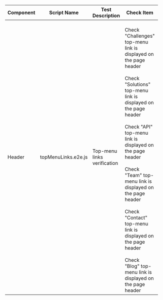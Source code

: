 |Component|Script Name|Test Description|Check Item|Status|Created by|
|------------|---------------------------------------|-----------------------------------------------------------|---------------------------------------------------------------------------------------------------------------------------------------------------------------------------------------------------------------------------------------------------------------------|----------------|------------|
|Header|topMenuLinks.e2e.js|Top-menu links verification|<br>Check "Challenges" top-menu link is displayed on the page header</br><br>Check "Solutions" top-menu link is displayed on the page header</br><br>Check "API" top-menu link is displayed on the page header</br><br>Check "Team" top-menu link is displayed on the page header</br><br>Check "Contact" top-menu link is displayed on the page header</br><br>Check "Blog" top-menu link is displayed on the page header</br>|Passed|Alexandr Vozicov|

